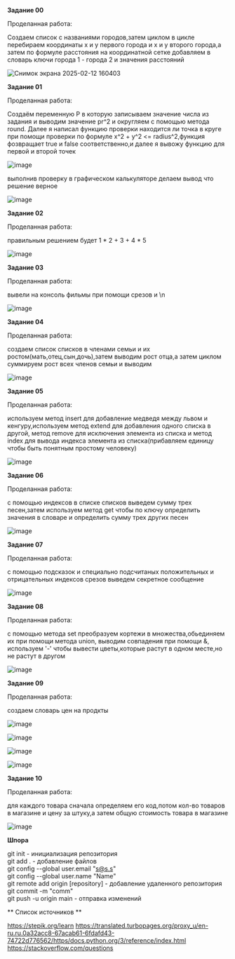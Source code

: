 **Задание 00**

Проделанная работа:

Создаем список с названиями городов,затем циклом в цикле перебираем координаты x и y первого города и x и y второго города,а затем по формуле расстояния на координатной сетке добавляем в словарь ключи города 1 - города 2 и значения расстояний

![Снимок экрана 2025-02-12 160403](https://github.com/user-attachments/assets/49819559-79c1-415c-81d1-ca3a5fa47be6)

**Задание 01**

Проделанная работа:

Создаём переменную P в которую записываем значение числа из задания и выводим значение pr^2 и округляем с помощью метода round. Далее я написал функцию проверки находится ли точка в круге при помощи проверки по формуле x^2 + y^2 <= radius^2,функция фозвращает true и false соответственно,и далее я вывожу функцию для первой и второй точек

![image](https://github.com/user-attachments/assets/516c9fe8-2e5c-4080-9499-964f6622bda9)

выполнив проверку в графическом калькуляторе делаем вывод что решение верное

![image](https://github.com/user-attachments/assets/5a84ca48-dced-4de1-8d7a-3876bfaf9484)

**Задание 02**

Проделанная работа:

правильным решением будет 1 * 2 + 3 + 4 * 5

![image](https://github.com/user-attachments/assets/8507df5b-3ba2-48d2-afec-32b53f4e2b28)

**Задание 03**

Проделанная работа:

вывели на консоль фильмы при помощи срезов и \n

![image](https://github.com/user-attachments/assets/281350c7-27f3-43fc-8052-d10329370a12)

**Задание 04**

Проделанная работа:

создаем список списков в членами семьи и их ростом(мать,отец,сын,дочь),затем выводим рост отца,а затем циклом суммируем рост всех членов семьи и выводим

![image](https://github.com/user-attachments/assets/e8990cfc-ac1f-4491-8ebc-beeba4ff3d72)

**Задание 05**

Проделанная работа:

используем метод insert для добавление медведя между львом и кенгуру,используем метод extend для добавления одного списка в другой, метод remove для исключения элемента из списка и метод index для вывода индекса элемента из списка(прибавляем единицу чтобы быть понятным простому человеку)


![image](https://github.com/user-attachments/assets/7208f55f-e7a8-4445-9ce7-e464ba0c6fff)


**Задание 06**

Проделанная работа:

с помощью индексов в списке списков выведем сумму трех песен,затем используем метод get чтобы по ключу определить значения в словаре и определить сумму трех других песен

![image](https://github.com/user-attachments/assets/815f090b-9c58-4445-9bf2-de42b95ebf82)


**Задание 07**

Проделанная работа:

с помощью подсказок и специально подсчитаных положительных и отрицательных индексов срезов выведем секретное сообщение

![image](https://github.com/user-attachments/assets/de34e910-3662-49b5-a622-bc67721bdf8a)


**Задание 08**

Проделанная работа:

с помощью метода set преобразуем кортежи в множества,обьединяем их при помощи метода union, выводим совпадения при помощи &, используем '-' чтобы вывести цветы,которые растут в одном месте,но не растут в другом

![image](https://github.com/user-attachments/assets/c6e9a96b-a713-4c56-8c2d-261ad9dc66e8)


**Задание 09**

Проделанная работа:

создаем словарь цен на продкты 

![image](https://github.com/user-attachments/assets/42383926-7516-4511-a386-b2139c5fb11d)

![image](https://github.com/user-attachments/assets/74011ac3-a80c-4947-a6c7-7f3fa69e9291)

![image](https://github.com/user-attachments/assets/09e7645c-0693-4817-9316-2f6cc28267f3)

![image](https://github.com/user-attachments/assets/f47bae43-de60-48a1-8798-abe70c324395)


**Задание 10**

Проделанная работа:


для каждого товара сначала определяем его код,потом кол-во товаров в магазине и цену за штуку,а затем общую стоимость товара в магазине


![image](https://github.com/user-attachments/assets/7f84150e-baad-4b2a-8fe6-d4e383d7dcd7)


**Шпора**


git init - инициализация репозитория  
git add . - добавление файлов  
git config --global user.email "s@s.s"  
git config --global user.name "Name"  
git remote add origin [repository] - добавление удаленного репозитория  
git commit -m "comm"  
git push -u origin main - отправка изменений


** Список источников **

https://stepik.org/learn
https://translated.turbopages.org/proxy_u/en-ru.ru.0a32acc8-67acab61-6fdafd43-74722d776562/https/docs.python.org/3/reference/index.html
https://stackoverflow.com/questions














